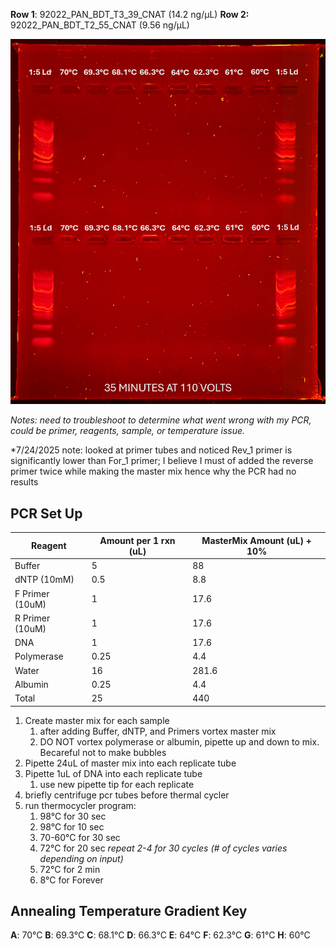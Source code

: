 **Row 1**: 92022_PAN_BDT_T3_39_CNAT (14.2 ng/μL)
**Row 2:** 92022_PAN_BDT_T2_55_CNAT (9.56 ng/μL)

![](psbA%20Gel%20Images/July21_2025_Gel.png)

*Notes: need to troubleshoot to determine what went wrong with my PCR, could be primer, reagents, sample, or temperature issue.* 

*7/24/2025 note: looked at primer tubes and noticed Rev_1 primer is significantly lower than For_1 primer; I believe I must of added the reverse primer twice while making the master mix hence why the PCR had no results
## PCR Set Up 

| Reagent         | Amount per 1 rxn (uL) | MasterMix Amount (uL) + 10% |
| --------------- | --------------------- | --------------------------- |
| Buffer          | 5                     | 88                          |
| dNTP (10mM)     | 0.5                   | 8.8                         |
| F Primer (10uM) | 1                     | 17.6                        |
| R Primer (10uM) | 1                     | 17.6                        |
| DNA             | 1                     | 17.6                        |
| Polymerase      | 0.25                  | 4.4                         |
| Water           | 16                    | 281.6                       |
| Albumin         | 0.25                  | 4.4                         |
| Total           | 25                    | 440                         |
1. Create master mix for each sample
    1. after adding Buffer, dNTP, and Primers vortex master mix
    2. DO NOT vortex polymerase or albumin, pipette up and down to mix. Becareful not to make bubbles
2. Pipette 24uL of master mix into each replicate tube
3. Pipette 1uL of DNA into each replicate tube
    1. use new pipette tip for each replicate
4. briefly centrifuge pcr tubes before thermal cycler
5. run thermocycler program:
    1. 98°C for 30 sec
    2. 98°C for 10 sec
    3. 70-60°C for 30 sec
    4. 72°C for 20 sec _repeat 2-4 for 30 cycles (# of cycles varies depending on input)_
    5. 72°C for 2 min
    6. 8°C for Forever

## Annealing Temperature Gradient Key 
**A**: 70°C
**B**: 69.3°C
**C**: 68.1°C
**D**: 66.3°C
**E**: 64°C
**F**: 62.3°C
**G**: 61°C
**H**: 60°C
